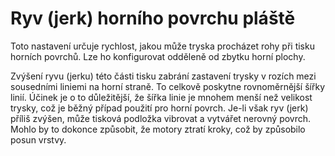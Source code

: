 Ryv (jerk) horního povrchu pláště
====
Toto nastavení určuje rychlost, jakou může tryska procházet rohy při tisku horních povrchů. Lze ho konfigurovat odděleně od zbytku horní plochy.

Zvýšení ryvu (jerku) této části tisku zabrání zastavení trysky v rozích mezi sousedními liniemi na horní straně. To celkově poskytne rovnoměrnější šířky linií. Účinek je o to důležitější, že šířka linie je mnohem menší než velikost trysky, což je běžný případ použití pro horní povrch. Je-li však ryv (jerk) příliš zvýšen, může tisková podložka vibrovat a vytvářet nerovný povrch. Mohlo by to dokonce způsobit, že motory ztratí kroky, což by způsobilo posun vrstvy.